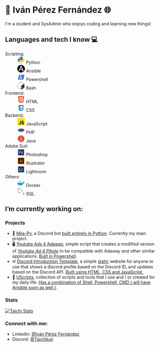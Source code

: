 # 🐍 Iván Pérez Fernández 🌐
I'm a student and SysAdmin who enjoys coding and learning new things!

## Languages and tech I know 💻
<dl>
    <dt>Scripting:
        <dd><a href="https://www.python.org/"><img height="25" src="https://raw.githubusercontent.com/taichikuji/taichikuji/master/db/python.svg" /></a> Python</dd>
        <dd><a href="https://www.ansible.com"><img height="25" src="https://raw.githubusercontent.com/taichikuji/taichikuji/master/db/ansible.svg" /></a> Ansible</dd>
        <dd><a href="https://docs.microsoft.com/en-us/powershell/"><img height="25" src="https://raw.githubusercontent.com/taichikuji/taichikuji/master/db/powershell.svg" /></a> Powershell</dd>
        <dd><a href="https://www.gnu.org/software/bash/"><img height="25" src="https://raw.githubusercontent.com/taichikuji/taichikuji/master/db/bash.svg" /></a> Bash</dd>
    </dt>
    <dt>Frontend:
        <dd><a href="https://developer.mozilla.org/en-US/docs/Web/Guide/HTML/HTML5"><img height="25" src="https://raw.githubusercontent.com/taichikuji/taichikuji/master/db/html.svg" /></a> HTML</dd>
        <dd><a href="https://developer.mozilla.org/en-US/docs/Web/CSS"><img height="25" src="https://raw.githubusercontent.com/taichikuji/taichikuji/master/db/css.svg" /></a> CSS</dd>
    </dt>
    <dt>Backend:
        <dd><a href="https://www.javascript.com"><img height="25" src="https://raw.githubusercontent.com/taichikuji/taichikuji/master/db/js.svg" /></a> JavaScript</dd>
        <dd><a href="https://www.php.net/"><img height="25" src="https://raw.githubusercontent.com/taichikuji/taichikuji/master/db/php.svg" /></a> PHP</dd>
        <dd><a href="https://www.java.com/"><img height="25" src="https://raw.githubusercontent.com/taichikuji/taichikuji/master/db/java.svg" /></a> Java</dd>
    </dt>
    <dt>Adobe Suit:
        <dd><a href="https://www.adobe.com/products/photoshop.html"><img height="25" src="https://raw.githubusercontent.com/taichikuji/taichikuji/master/db/photoshop.svg" /></a> Photoshop</dd>
        <dd><a href="https://www.adobe.com/products/illustrator.html"><img height="25" src="https://raw.githubusercontent.com/taichikuji/taichikuji/master/db/illustrator.svg" /></a> Illustrator</dd>
        <dd><a href="https://www.adobe.com/products/photoshop-lightroom.html"><img height="25" src="https://raw.githubusercontent.com/taichikuji/taichikuji/master/db/lightroom.svg" /></a> Lightroom</dd>
    </dt>
    <dt>Others:
        <dd><a href="https://www.docker.com/"><img height="25" src="https://raw.githubusercontent.com/taichikuji/taichikuji/master/db/docker.svg" /></a> Docker</dd>
        <dd><a href="https://developer.mozilla.org/en-US/docs/Glossary/SQL"><img height="25" src="https://raw.githubusercontent.com/taichikuji/taichikuji/master/db/sql.svg" /></a> SQL</dd>
    </dt>
</dl>

##  I’m currently working on:
### Projects
- 🐍 [Miia-Py](https://github.com/taichikuji/Miia-Py), a Discord bot <u>built entirely in Python</u>. Currently my main project.
- 🖥️ [Youtube Ads 4 Adaway](https://github.com/taichikuji/youtube-ads-4-adaway), simple script that creates a modified version of *[Youtube Ad 4 Pihole](https://github.com/kboghdady/youTube_ads_4_pi-hole/)* to be compatible with Adaway and other similar applications. <u>Built in Powershell</u>.
- 🌐 [Discord Introduction Template](https://github.com/taichikuji/template-discord-introduction), a simple <u>static</u> website for anyone to use that shows a discord profile based on the Discord ID, and updates based on the Discord API. <u>Built using HTML, CSS and JavaScript.</u>
- 🌟 [UScripts](https://github.com/taichikuji/UScripts), collection of scripts and tools that I use and / or created for my daily life. <u>Has a combination of Shell, Powershell, CMD ( will have Ansible soon as well )</u>.

### Stats
[![Taichi Stats](https://github-readme-stats.vercel.app/api?username=Taichikuji&&show_svgns=true)](https://github.com/taichikuji)

### Connect with me:
- Linkedin: [@Iván Pérez Fernández](https://www.linkedin.com/in/iperezfernandez/)
- Discord: [@Taichikuji](https://taichikuji.netlify.app/)
